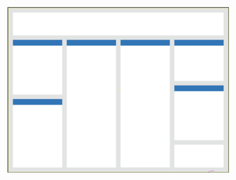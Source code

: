 [<img src="../Gallery/Horizontal_Style1.png" width="500">](https://github.com/MIT-BECL/Poster_Resources/blob/master/PowerPoint%20Templates/36x48_Horizontal_PosterTemplate1.pptx "Horizontal Style 1")
